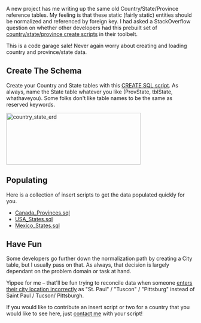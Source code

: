 <!--Title:"SQL Scripts – Countries, Provinces, States", PublishedOn:"2009-06-17T09:29:38", Intro:"A new project has me writing up the same old Country/State/Province reference tables. My feeling is " -->

<span>
  <p>A new project has me writing up the same old Country/State/Province reference tables. My feeling is that these static (fairly static) entities should be normalized and referenced by foreign key. I had asked a StackOverflow question on whether other developers had this prebuilt set of <a href="http://stackoverflow.com/questions/994539/sql-script-to-create-country-state-tables">country/state/province create scripts</a> in their toolbelt.</p>
  <p>This is a code garage sale! Never again worry about creating and loading country and province/state data.</p>
  <h2>Create The Schema</h2>
  <p>Create your Country and State tables with this <a href="http://devtxt.com/blog/downloads/sql/CreateCountryAndState.sql.txt" target="_blank">CREATE SQL script</a>. As always, name the State table whatever you like (ProvState, tblState, whathaveyou).  Some folks don't like table names to be the same as reserved keywords. </p>
  <p>
    <img style="border-right-width: 0px; display: inline; border-top-width: 0px; border-bottom-width: 0px; margin-left: 0px; border-left-width: 0px; margin-right: 0px" title="country_state_erd" border="0" alt="country_state_erd" src="http://devtxt.com/Blog/blogimg/SQLScriptsCountriesProvincesStates_ED30/country_state_erd_thumb.png" width="359" height="138" />
  </p>
  <h2>Populating </h2>
  <p>Here is a collection of insert scripts to get the data populated quickly for you.</p>
  <ul>
    <li>
      <a href="http://devtxt.com/blog/downloads/sql/Canada_Provinces.sql.txt" target="_blank">Canada_Provinces.sql</a>
    </li>
    <li>
      <a href="http://devtxt.com/blog/downloads/sql/USA_States.sql.txt" target="_blank">USA_States.sql</a>
    </li>
    <li>
      <a href="http://devtxt.com/blog/downloads/sql/Mexico_States.sql.txt" target="_blank">Mexico_States.sql</a>
    </li>
  </ul>
  <h2>Have Fun</h2>
  <p>Some developers go further down the normalization path by creating a City table, but I usually pass on that. As always, that decision is largely dependant on the problem domain or task at hand. </p>
  <p>Yippee for me – that'll be fun trying to reconcile data when someone <a href="http://www.epodunk.com/top10/misspelled/index.html" target="_blank">enters their city location incorrectly</a> as "St. Paul" / "Tuscon" / "Pittsburg" instead of Saint Paul / Tucson/ Pittsburgh.</p>
  <p>If you would like to contribute an insert script or two for a country that you would like to see here, just <a href="http://devtxt.com/blog/email.aspx">contact me</a> with your script!</p>
</span>